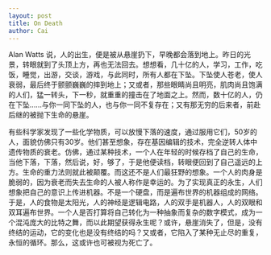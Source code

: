 ```yaml
---
layout: post
title: On Death
author: Cai
---
```


Alan Watts 说，人的出生，便是被从悬崖扔下，早晚都会落到地上。昨日的光景，转眼就到了头顶上方，再也无法回去。想想看，几十亿的人，学习，工作，吃饭，睡觉，出游，交谈，游戏，与此同时，所有人都在下坠。下坠使人苍老，使人衰弱，最后终于颤颤巍巍的摔到地上；又或者，那些眼睛尚且明亮，肌肉尚且饱满的人们，猛一转头，下一秒，就重重的撞击在了地面之上。然而，数十亿的人，仍在下坠……与你一同下坠的人，也与你一同不复存在；又有那无穷的后来者，前赴后继的被抛下生命的悬崖。

有些科学家发现了一些化学物质，可以放慢下落的速度，通过服用它们，50岁的人，面貌仿佛只有30岁。他们甚至想象，存在基因编辑的技术，完全逆转人体中遗传物质的衰老。仿佛，通过某种技术，一个人在年轻的时候存档了自己的生命，当他下落，下落，然后说，好，够了，于是他便读档，转眼便回到了自己遥远的上方。生命的重力法则就此被颠覆。而这还不是人们最狂野的想象。一个人的肉身是脆弱的，因为衰老而失去生命的人被人称作是幸运的。为了实现真正的永生，人们想象把自己的意识上传进机器。不是一个硬盘，而是遍布世界的机器组成的网络。于是，人的食物是太阳光，人的神经是逻辑电路，人的双手是机器人，人的双眼和双耳遍布世界。一个人是否打算将自己转化为一种抽象而复杂的数字模式，成为一个混沌庞大的比特之舞，而以此期望获得永生呢？或许，悬崖消失了，但是，没有终结的运动，它的变化也是没有终结的吗？又或者，它陷入了某种无止尽的重复，永恒的循环。那么，这或许也可被视为死亡了。